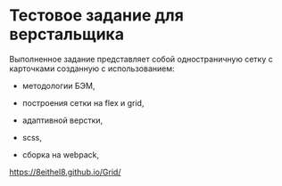 # Тестовое задание для верстальщика


Выполненное задание представляет собой одностраничную сетку с карточками созданную с использованием:

- методологии БЭМ,

- построения сетки на flex и grid,

- адаптивной верстки,

- scss,

- сборка на webpack,

https://8eithel8.github.io/Grid/